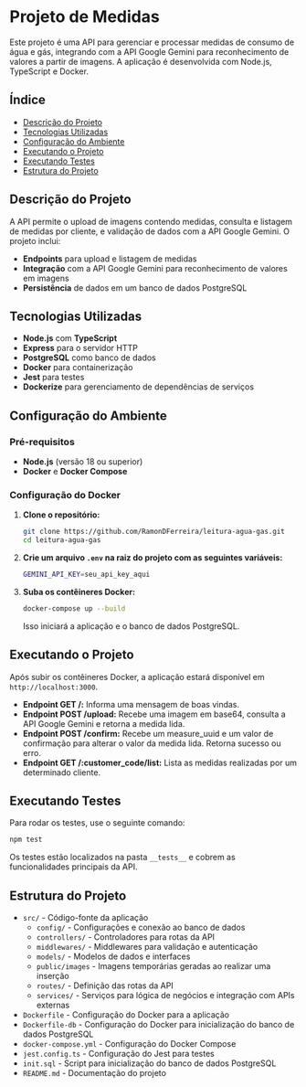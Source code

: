 # Projeto de Medidas

Este projeto é uma API para gerenciar e processar medidas de consumo de água e gás, integrando com a API Google Gemini para reconhecimento de valores a partir de imagens. A aplicação é desenvolvida com Node.js, TypeScript e Docker.

## Índice

- [Descrição do Projeto](#descrição-do-projeto)
- [Tecnologias Utilizadas](#tecnologias-utilizadas)
- [Configuração do Ambiente](#configuração-do-ambiente)
- [Executando o Projeto](#executando-o-projeto)
- [Executando Testes](#executando-testes)
- [Estrutura do Projeto](#estrutura-do-projeto)

## Descrição do Projeto

A API permite o upload de imagens contendo medidas, consulta e listagem de medidas por cliente, e validação de dados com a API Google Gemini. O projeto inclui:

- **Endpoints** para upload e listagem de medidas
- **Integração** com a API Google Gemini para reconhecimento de valores em imagens
- **Persistência** de dados em um banco de dados PostgreSQL

## Tecnologias Utilizadas

- **Node.js** com **TypeScript**
- **Express** para o servidor HTTP
- **PostgreSQL** como banco de dados
- **Docker** para containerização
- **Jest** para testes
- **Dockerize** para gerenciamento de dependências de serviços

## Configuração do Ambiente

### Pré-requisitos

- **Node.js** (versão 18 ou superior)
- **Docker** e **Docker Compose**

### Configuração do Docker

1. **Clone o repositório:**

   ```bash
   git clone https://github.com/RamonDFerreira/leitura-agua-gas.git
   cd leitura-agua-gas
   ```

2. **Crie um arquivo `.env` na raiz do projeto com as seguintes variáveis:**

   ```bash
   GEMINI_API_KEY=seu_api_key_aqui
   ```

3. **Suba os contêineres Docker:**

   ```bash
   docker-compose up --build
   ```

   Isso iniciará a aplicação e o banco de dados PostgreSQL.

## Executando o Projeto

Após subir os contêineres Docker, a aplicação estará disponível em `http://localhost:3000`.

- **Endpoint GET /:** Informa uma mensagem de boas vindas.
- **Endpoint POST /upload:** Recebe uma imagem em base64, consulta a API Google Gemini e retorna a medida lida.
- **Endpoint POST /confirm:** Recebe um measure_uuid e um valor de confirmação para alterar o valor da medida lida. Retorna sucesso ou erro.
- **Endpoint GET /:customer_code/list:** Lista as medidas realizadas por um determinado cliente.

## Executando Testes

Para rodar os testes, use o seguinte comando:

```bash
npm test
```

Os testes estão localizados na pasta `__tests__` e cobrem as funcionalidades principais da API.

## Estrutura do Projeto

- `src/` - Código-fonte da aplicação
  - `config/` - Configurações e conexão ao banco de dados
  - `controllers/` - Controladores para rotas da API
  - `middlewares/` - Middlewares para validação e autenticação
  - `models/` - Modelos de dados e interfaces
  - `public/images` - Imagens temporárias geradas ao realizar uma inserção
  - `routes/` - Definição das rotas da API
  - `services/` - Serviços para lógica de negócios e integração com APIs externas
- `Dockerfile` - Configuração do Docker para a aplicação
- `Dockerfile-db` - Configuração do Docker para inicialização do banco de dados PostgreSQL
- `docker-compose.yml` - Configuração do Docker Compose
- `jest.config.ts` - Configuração do Jest para testes
- `init.sql` - Script para inicialização do banco de dados PostgreSQL
- `README.md` - Documentação do projeto
